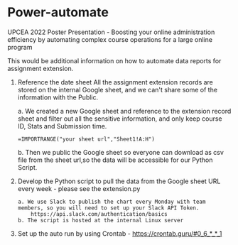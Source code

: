 # Power-automate
UPCEA 2022 Poster Presentation - Boosting your online administration efficiency by automating complex course operations for a large online program

This would be additional information on how to automate data reports for assignment extension.


1. Reference the date sheet
All the assignment extension records are stored on the internal Google sheet, and we can't share some of the information with the Public. 

      a. We created a new Google sheet and reference to the extension record sheet and filter out all the sensitive information, and only keep course ID, Stats and Submission time. 

       =IMPORTRANGE("your sheet url","Sheet1!A:H")

      b. Then we public the Google sheet so everyone can download as csv file from the sheet url,so the data will be accessible for our Python Script. 
  
  
  
 2. Develop the Python script to pull the data from the Google sheet URL every week - please see the extension.py
 
        a. We use Slack to publish the chart every Monday with team members, so you will need to set up your Slack API Token.
            https://api.slack.com/authentication/basics
        b. The script is hosted at the internal Linux server


 3. Set up the auto run by using Crontab - https://crontab.guru/#0_6_*_*_1
